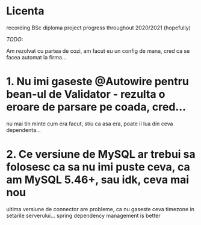 # Licenta
recording BSc diploma project progress throughout 2020/2021 (hopefully)

*TODO:*

Am rezolvat cu partea de cozi, am facut eu un config de mana, cred ca se facea automat la firma...

# 1. Nu imi gaseste @Autowire pentru bean-ul de Validator - rezulta o eroare de parsare pe coada, cred...
nu mai tin minte cum era facut, stiu ca asa era, poate il lua din ceva dependenta...

# 2. Ce versiune de MySQL ar trebui sa folosesc ca sa nu imi puste ceva, ca am MySQL 5.46+, sau idk, ceva mai nou
ultima versiune de connector are probleme, ca nu gaseste ceva timezone in setarile serverului... spring dependency management is better
